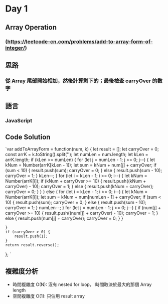 # Day 1

## Array Operation

### (<https://leetcode-cn.com/problems/add-to-array-form-of-integer/>)

## 思路

### 從 Array 尾部開始相加，然後計算剩下的；最後檢查 carryOver 的數字

## 語言

### JavaScript

## Code Solution

`var addToArrayForm = function(num, k) {
let result = [];
let carryOver = 0;
const arrK = k.toString().split('');
let numLen = num.length;
let kLen = arrK.length;
if (kLen >= numLen) {
for (let j = numLen - 1; j >= 0; j--) {
let kNum = Number(arrK[kLen - 1]);
let sum = kNum + num[j] + carryOver;
if (sum < 10) {
result.push(sum);
carryOver = 0;
} else {
result.push(sum - 10);
carryOver = 1;
}
kLen--;
}
for (let i = kLen - 1; i >= 0; i--) {
let kNum = Number(arrK[i]);
if (kNum + carryOver >= 10) {
result.push((kNum + carryOver) - 10);
carryOver = 1;
} else {
result.push(kNum + carryOver);
carryOver = 0;
}
}
} else {
for (let i = kLen - 1; i >= 0; i--) {
let kNum = Number(arrK[i]);
let sum = kNum + num[numLen - 1] + carryOver;
if (sum < 10) {
result.push(sum);
carryOver = 0;
} else {
result.push(sum - 10);
carryOver = 1;
}
numLen--;
}
for (let j = numLen - 1; j >= 0; j--) {
if (num[j] + carryOver >= 10) {
result.push((num[j] + carryOver) - 10);
carryOver = 1;
} else {
result.push(num[j] + carryOver);
carryOver = 0;
}
}

    }
    if (carryOver > 0) {
        result.push(1);
    }
    return result.reverse();

};
`

## 複雜度分析

- 時間複雜度 O(N): 沒有 nested for loop， 時間取決於最大的那個 Array length
- 空間複雜度 O(1): 只佔用 result array
